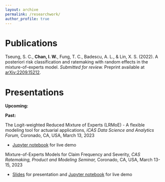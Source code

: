```yaml
---
layout: archive
permalink: /researchwork/
author_profile: true
---
```


<!-- {% if author.googlescholar %}
  You can also find my articles on <u><a href="{{author.googlescholar}}">my Google Scholar profile</a>.</u>
{% endif %} -->

Publications
======
Tseung, S. C., **Chan, I. W.**, Fung, T. C., Badescu, A. L., & Lin, X. S. (2022). A posteriori risk classification and ratemaking with random effects in the mixture-of-experts model. *Submitted for review.* Preprint available at [arXiv:2209.15212](https://arxiv.org/abs/2209.15212/).

Presentations
======
**Upcoming:**

**Past:**

The Logit-weighted Reduced Mixture of Experts (LRMoE) - A flexible modeling tool for actuarial applications, *iCAS Data Science and Analytics Forum,* Coronado, CA, USA, March 13, 2023
- [Jupyter notebook](https://github.com/UofTActuarial/Demo-LRMoE-jl/blob/master/notebooks/2023-iCAS-truncation-demo.ipynb) for live demo

Mixture-of-Experts Models for Claim Frequency and Severity, *CAS Ratemaking, Product and Modeling Seminar,* Coronado, CA, USA, March 13-15, 2023
- [Slides](https://actsci.utstat.utoronto.ca/CAS-RPM-2023-Presentation/#/title-slide) for presentation and [Jupyter notebook](https://github.com/UofTActuarial/Demo-LRMoE-jl/blob/master/notebooks/2023-CAS-Australian-demo.ipynb) for live demo

<!-- {% for post in site.publications reversed %}
  {% include archive-single.html %}
{% endfor %} -->
